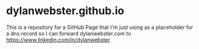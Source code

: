 # dylanwebster.github.io

This is a repository for a GitHub Page that I'm just using as a placeholder for a dns record so I can forward dylanwebster.com to https://www.linkedin.com/in/dylanwebster
